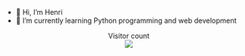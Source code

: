 - 👋 Hi, I’m Henri
- 🌱 I’m currently learning Python programming and web development


<!---
henriits/henriits is a ✨ special ✨ repository because its `README.md` (this file) appears on your GitHub profile.
You can click the Preview link to take a look at your changes.
--->


<p align="center"> 
  Visitor count<br>
  <img src="https://profile-counter.glitch.me/henriits/count.svg" />
</p>
